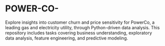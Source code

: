 # POWER-CO-
Explore insights into customer churn and price sensitivity for PowerCo, a leading gas and electricity utility, through Python-driven data analysis. This repository includes tasks covering business understanding, exploratory data analysis, feature engineering, and predictive modeling. 
